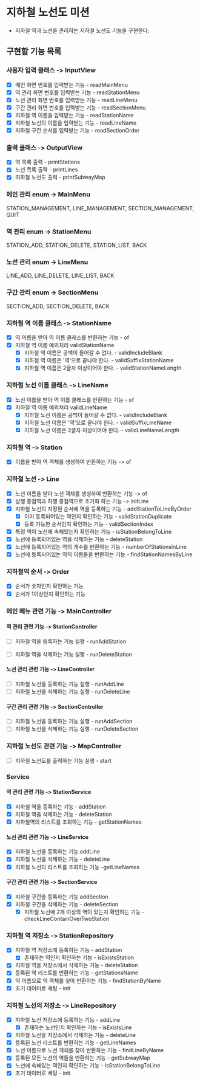 # 지하철 노선도 미션
- 지하철 역과 노선을 관리하는 지하철 노선도 기능을 구현한다.

## 구현할 기능 목록

### 사용자 입력 클래스 -> InputView
- [x] 메인 화면 번호를 입력받는 기능 - readMainMenu
- [x] 역 관리 화면 번호를 입력받는 기능 - readStationMenu
- [x] 노선 관리 화면 번호를 입력받는 기능 - readLineMenu
- [x] 구간 관리 화면 번호를 입력받는 기능 - readSectionMenu
- [x] 지하철 역 이름을 입력받는 기능 - readStationName
- [x] 지하철 노선의 이름을 입력받는 기능 - readLineName
- [x] 지하철 구간 순서를 입력받는 기능 - readSectionOrder

### 출력 클래스 -> OutputView
- [x] 역 목록 출력 - printStations
- [x] 노선 목록 출력 - printLines
- [x] 지하철 노선도 출력 - printSubwayMap

### 메인 관리 enum -> MainMenu
STATION_MANAGEMENT, LINE_MANAGEMENT, SECTION_MANAGEMENT, QUIT

### 역 관리 enum -> StationMenu
STATION_ADD, STATION_DELETE, STATION_LIST, BACK

### 노선 관리 enum -> LineMenu
LINE_ADD, LINE_DELETE, LINE_LIST, BACK

### 구간 관리 enum -> SectionMenu
SECTION_ADD, SECTION_DELETE, BACK

### 지하철 역 이름 클래스 -> StationName
- [x] 역 이름을 받아 역 이름 클래스를 반환하는 기능 - of
- [x] 지하철 역 이름 예외처리 validStationName
  - [x] 지하철 역 이름은 공백이 들어갈 수 없다. - validIncludeBlank
  - [x] 지하철 역 이름은 '역'으로 끝나야 한다. - validSuffixStationName
  - [x] 지하철 역 이름은 2글자 이상이어야 한다. - validStationNameLength

### 지하철 노선 이름 클래스 -> LineName
- [x] 노선 이름을 받아 역 이름 클래스를 반환하는 기능 - of
- [x] 지하철 역 이름 예외처리 validLineName  
  - [x] 지하철 노선 이름은 공백이 들어갈 수 없다. - validIncludeBlank
  - [x] 지하철 노선 이름은 '역'으로 끝나야 한다. - validSuffixLineName
  - [x] 지하철 노선 이름은 2글자 이상이어야 한다. - validLineNameLength

### 지하철 역 -> Station
- [x] 이름을 받아 역 객체를 생성하여 반환하는 기능 -> of

### 지하철 노선 -> Line
- [x] 노선 이름을 받아 노선 객체를 생성하여 반환하는 기능 -> of
- [x] 상행 종점역과 하행 종점역으로 초기화 하는 기능 -> initLine
- [x] 지하철 노선의 지정된 순서에 역을 등록하는 기능 - addStationToLineByOrder
  - [x] 이미 등록되어있는 역인지 확인하는 기능 - validStationDuplicate
  - [x] 등록 가능한 순서인지 확인하는 기능 - validSectionIndex
- [x] 특정 역이 노선에 속해있는지 확인하는 기능 - isStationBelongToLine
- [x] 노선에 등록되어있는 역을 삭제하는 기능 - deleteStation
- [x] 노선에 등록되어있는 역의 개수를 반환하는 기능 - numberOfStationsInLine
- [x] 노선에 등록되어있는 역의 이름들을 반환하는 기능 - findStationNamesByLine

### 지하철역 순서 -> Order
- [x] 순서가 숫자인지 확인하는 기능
- [x] 순서가 1이상인지 확인하는 기능

### 메인 메뉴 관련 기능 -> MainController

#### 역 관리 관련 기능 -> StationController
- [ ] 지하철 역을 등록하는 기능 실행 - runAddStation
- [ ] 지하철 역을 삭제하는 기능 실행 - runDeleteStation


#### 노선 관리 관련 기능 -> LineController
- [ ] 지하철 노선을 등록하는 기능 실행 - runAddLine
- [ ] 지하철 노선을 삭제하는 기능 실행 - runDeleteLine

#### 구간 관리 관련 기능 -> SectionController
- [ ] 지하철 노선을 등록하는 기능 실행 - runAddSection
- [ ] 지하철 노선을 삭제하는 기능 실행 - runDeleteSection

### 지하철 노선도 관련 기능 -> MapController
- [ ] 지하철 노선도를 출력하는 기능 실행 - start


### Service
#### 역 관리 관련 기능 -> StationService
- [x] 지하철 역을 등록하는 기능 - addStation
- [x] 지하철 역을 삭제하는 기능 - deleteStation
- [x] 지하철역의 리스트를 조회하는 기능 - getStationNames

#### 노선 관리 관련 기능 -> LineService
- [x] 지하철 노선을 등록하는 기능 addLine
- [x] 지하철 노선을 삭제하는 기능 - deleteLine
- [x] 지하철 노선의 리스트를 조회하는 기능 -getLineNames

#### 구간 관리 관련 기능 -> SectionService
- [x] 지하철 구간을 등록하는 기능 addSection
- [x] 지하철 구간을 삭제하는 기능 - deleteSection
  - [x] 지하철 노선에 2개 이상의 역이 있는지 확인하는 기능 - checkLineContainOverTwoStation

### 지하철 역 저장소 -> StationRepository
- [x] 지하철 역 저장소에 등록하는 기능 - addStation
  - [x] 존재하는 역인지 확인하는 기능 - isExistsStation
- [x] 지하철 역을 저장소에서 삭제하는 기능 - deleteStation
- [x] 등록된 역 리스트를 반환하는 기능 - getStationsName
- [x] 역 이름으로 역 객체를 찾아 반환하는 기능 - findStationByName
- [x] 초기 데이터로 세팅 - init

### 지하철 노선의 저장소 -> LineRepository
- [x] 지하철 노선 저장소에 등록하는 기능 - addLine
  - [x] 존재하는 노선인지 확인하는 기능 - isExistsLine
- [x] 지하철 노선을 저장소에서 삭제하는 기능 - deleteLine
- [x] 등록된 노선 리스트를 반환하는 기능 - getLineNames
- [x] 노선 이름으로 노선 객체를 찾아 반환하는 기능 - findLineByName
- [x] 등록된 모든 노선의 역들을 반환하는 기능 - getSubwayMap
- [x] 노선에 속해있는 역인지 확인하는 기능 - isStationBelongToLine
- [x] 초기 데이터로 세팅 - init